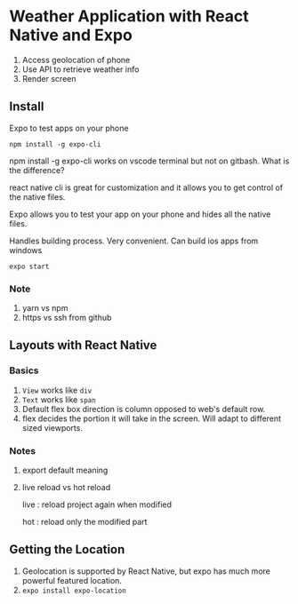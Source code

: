 # Weather Application with React Native and Expo

1. Access geolocation of phone
2. Use API to retrieve weather info
3. Render screen



## Install

Expo to test apps on your phone

`npm install -g expo-cli`



npm install -g expo-cli works on vscode terminal but not on gitbash. What is the difference?



react native cli is great for customization and it allows you to get control of the native files.

Expo allows you to test your app on your phone and hides all the native files. 

Handles building process. Very convenient. Can build ios apps from windows

`expo start`

### Note

1. yarn vs npm
2. https vs ssh from github





## Layouts with React Native

### Basics

1. `View` works like `div`
2. `Text` works like `span`
3. Default flex box direction is column opposed to web's default row.
4. flex decides the portion it will take in the screen. Will adapt to different sized viewports.



### Notes

1. export default meaning

2. live reload vs hot reload

   live : reload project again when modified

   hot : reload only the modified part



## Getting the Location

1. Geolocation is supported by React Native, but expo has much more powerful featured location.
2. `expo install expo-location`